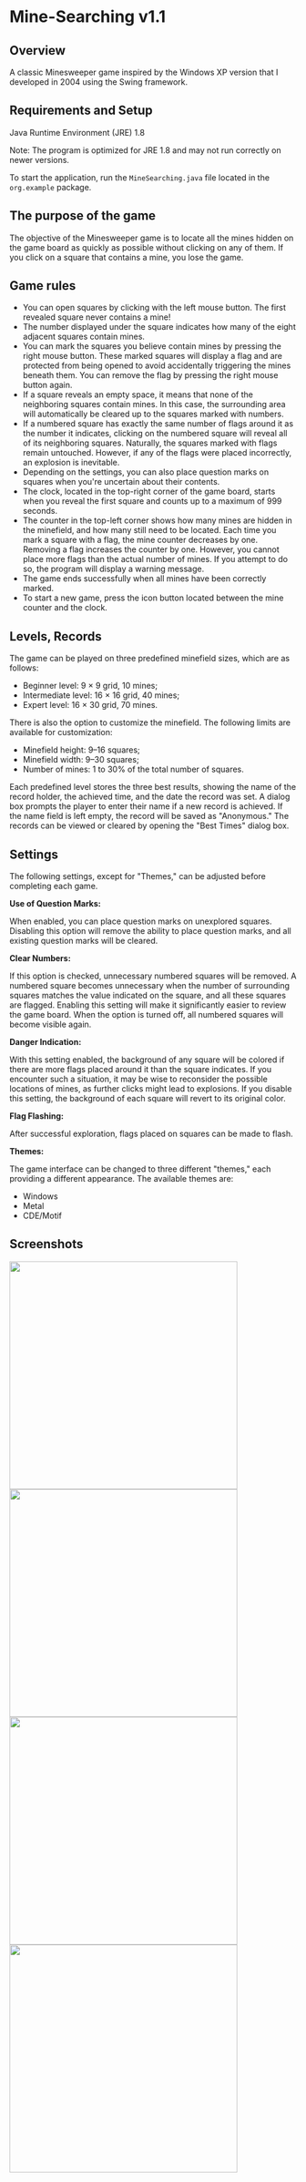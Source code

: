 # Mine-Searching v1.1

## Overview

A classic Minesweeper game inspired by the Windows XP version that I developed in 2004 using the Swing framework.

## Requirements and Setup

Java Runtime Environment (JRE) 1.8

Note: The program is optimized for JRE 1.8 and may not run correctly on newer versions.

To start the application, run the `MineSearching.java` file located in the `org.example` package.

## The purpose of the game

The objective of the Minesweeper game is to locate all the mines hidden on the game board as quickly as possible without clicking on any of them. If you click on a square that contains a mine, you lose the game.

## Game rules

- You can open squares by clicking with the left mouse button. The first revealed square never contains a mine!
- The number displayed under the square indicates how many of the eight adjacent squares contain mines.
- You can mark the squares you believe contain mines by pressing the right mouse button. These marked squares will display a flag and are protected from being opened to avoid accidentally triggering the mines beneath them. You can remove the flag by pressing the right mouse button again.
- If a square reveals an empty space, it means that none of the neighboring squares contain mines. In this case, the surrounding area will automatically be cleared up to the squares marked with numbers.
- If a numbered square has exactly the same number of flags around it as the number it indicates, clicking on the numbered square will reveal all of its neighboring squares. Naturally, the squares marked with flags remain untouched. However, if any of the flags were placed incorrectly, an explosion is inevitable.
- Depending on the settings, you can also place question marks on squares when you're uncertain about their contents.
- The clock, located in the top-right corner of the game board, starts when you reveal the first square and counts up to a maximum of 999 seconds.
- The counter in the top-left corner shows how many mines are hidden in the minefield, and how many still need to be located. Each time you mark a square with a flag, the mine counter decreases by one. Removing a flag increases the counter by one. However, you cannot place more flags than the actual number of mines. If you attempt to do so, the program will display a warning message.
- The game ends successfully when all mines have been correctly marked.
- To start a new game, press the icon button located between the mine counter and the clock.

## Levels, Records

The game can be played on three predefined minefield sizes, which are as follows:

- Beginner level: 9 × 9 grid, 10 mines;
- Intermediate level: 16 × 16 grid, 40 mines;
- Expert level: 16 × 30 grid, 70 mines.

There is also the option to customize the minefield. The following limits are available for customization:

- Minefield height: 9–16 squares;
- Minefield width: 9–30 squares;
- Number of mines: 1 to 30% of the total number of squares.

Each predefined level stores the three best results, showing the name of the record holder, the achieved time, and the date the record was set. A dialog box prompts the player to enter their name if a new record is achieved. If the name field is left empty, the record will be saved as "Anonymous." The records can be viewed or cleared by opening the "Best Times" dialog box.

## Settings

The following settings, except for "Themes," can be adjusted before completing each game.

__Use of Question Marks:__

When enabled, you can place question marks on unexplored squares. Disabling this option will remove the ability to place question marks, and all existing question marks will be cleared.

__Clear Numbers:__

If this option is checked, unnecessary numbered squares will be removed. A numbered square becomes unnecessary when the number of surrounding squares matches the value indicated on the square, and all these squares are flagged. Enabling this setting will make it significantly easier to review the game board. When the option is turned off, all numbered squares will become visible again.

__Danger Indication:__

With this setting enabled, the background of any square will be colored if there are more flags placed around it than the square indicates. If you encounter such a situation, it may be wise to reconsider the possible locations of mines, as further clicks might lead to explosions. If you disable this setting, the background of each square will revert to its original color.

__Flag Flashing:__

After successful exploration, flags placed on squares can be made to flash.

__Themes:__

The game interface can be changed to three different "themes," each providing a different appearance. The available themes are:

- Windows
- Metal
- CDE/Motif

## Screenshots

<img src=docs/05.png alt="" width="400">
<br>
<img src=docs/02.png alt="" width="400">
<br>
<img src=docs/11.png alt="" width="400">
<br>
<img src=docs/13.png alt="" width="400">